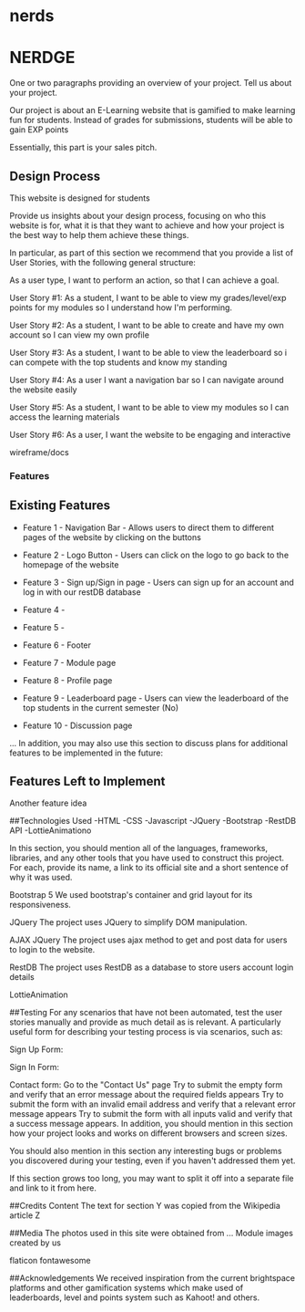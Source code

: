 # nerds

# NERDGE
One or two paragraphs providing an overview of your project. Tell us about your project.

Our project is about an E-Learning website that is gamified to make learning fun for students. Instead of grades for submissions, students will be able to gain EXP points 


Essentially, this part is your sales pitch.

## **Design Process**

This website is designed for students

Provide us insights about your design process, focusing on who this website is for, what it is that they want to achieve and how your project is the best way to help them achieve these things.


In particular, as part of this section we recommend that you provide a list of User Stories, with the following general structure:

As a user type, I want to perform an action, so that I can achieve a goal.

User Story #1:
As a student, I want to be able to view my grades/level/exp points for my modules so I understand how I'm performing.

User Story #2:
As a student, I want to be able to create and have my own account so I can view my own profile

User Story #3:
As a student, I want to be able to view the leaderboard so i can compete with the top students and know my standing

User Story #4:
As a user I want a navigation bar so I can navigate around the website easily

User Story #5:
As a student, I want to be able to view my modules so I can access the learning materials

User Story #6:
As a user, I want the website to be engaging and interactive 




wireframe/docs


### Features
## Existing Features
- Feature 1 - Navigation Bar - Allows users to direct them to different pages of the website by clicking on the buttons


- Feature 2 - Logo Button - Users can click on the logo to go back to the homepage of the website


- Feature 3 - Sign up/Sign in page - Users can sign up for an account and log in with our restDB database


- Feature 4 -    


- Feature 5 - 


- Feature 6 - Footer 


- Feature 7 - Module page


- Feature 8 - Profile page


- Feature 9 - Leaderboard page - Users can view the leaderboard of the top students in the current semester (No)


- Feature 10 - Discussion page



...
In addition, you may also use this section to discuss plans for additional features to be implemented in the future:

## Features Left to Implement
Another feature idea

##Technologies Used
-HTML
-CSS
-Javascript
-JQuery
-Bootstrap
-RestDB API
-LottieAnimationo


In this section, you should mention all of the languages, frameworks, libraries, and any other tools that you have used to construct this project. For each, provide its name, a link to its official site and a short sentence of why it was used.


Bootstrap 5
We used bootstrap's container and grid layout for its responsiveness.


JQuery
The project uses JQuery to simplify DOM manipulation.

AJAX JQuery
The project uses ajax method to get and post data for users to login to the website.

RestDB
The project uses RestDB as a database to store users account login details

LottieAnimation











##Testing
For any scenarios that have not been automated, test the user stories manually and provide as much detail as is relevant. A particularly useful form for describing your testing process is via scenarios, such as:

Sign Up Form:

Sign In Form:


Contact form:
Go to the "Contact Us" page
Try to submit the empty form and verify that an error message about the required fields appears
Try to submit the form with an invalid email address and verify that a relevant error message appears
Try to submit the form with all inputs valid and verify that a success message appears.
In addition, you should mention in this section how your project looks and works on different browsers and screen sizes.

You should also mention in this section any interesting bugs or problems you discovered during your testing, even if you haven't addressed them yet.

If this section grows too long, you may want to split it off into a separate file and link to it from here.

##Credits
Content
The text for section Y was copied from the Wikipedia article Z


##Media
The photos used in this site were obtained from ...
Module images created by us

flaticon
fontawesome


##Acknowledgements
We received inspiration from the current brightspace platforms and other gamification systems which make used of leaderboards, level and points system such as Kahoot! and others.